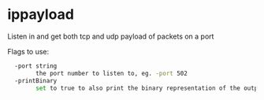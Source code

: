 # ippayload

Listen in and get both tcp and udp payload of packets on a port

Flags to use:

```bash
  -port string
        the port number to listen to, eg. -port 502
  -printBinary
        set to true to also print the binary representation of the output
```
